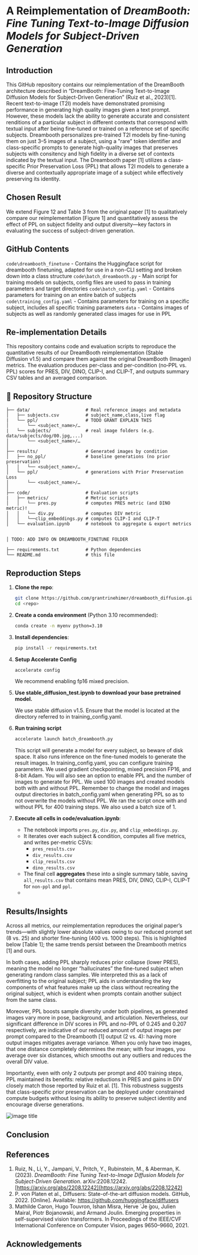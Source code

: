 # A Reimplementation of _DreamBooth: Fine Tuning Text-to-Image Diffusion Models for Subject-Driven Generation_

<!-- ## Environment

Try to use the environment.yaml to make a conda environment. Honestly, this might not work so if not just make sure you're using python 3.10 and install packages with pip as needed. You could also try the requirements.txt as well (although diffusers has to be installed manually through cloning the repo to your computer). -->

## Introduction
This GitHub repository contains our reimplementation of the DreamBooth architecture described in “DreamBooth: Fine-Tuning Text-to-Image Diffusion Models for Subject-Driven Generation” (Ruiz et al., 2023)[1]. Recent text-to-image (T2I) models have demonstrated promising performance in generating high quality images given a text prompt. However, these models lack the ability to generate accurate and consistent renditions of a particular subject in different contexts that correspond with textual input after being fine-tuned or trained on a reference set of specific subjects. Dreambooth personalizes pre-trained T2I models by fine-tuning them on just 3–5 images of a subject, using a "rare" token identifier and class-specific prompts to generate high-quality images that preserves subjects with consitency and high fidelity in a diverse set of contexts indicated by the textual input. The Dreambooth paper [1] utilizes a class-specific Prior Preservation Loss (PPL) that allows T2I models to generate a diverse and contextually appropriate image of a subject while effectively preserving its identity.

## Chosen Result
We extend Figure 12 and Table 3 from the original paper [1] to qualitatively compare our reimplementation [Figure 1] and quantitatively assess the effect of PPL on subject fidelity and output diversity—key factors in evaluating the success of subject-driven generation. 
## GitHub Contents
`code\dreambooth_finetune` - Contains the Huggingface script for dreambooth finetuning, adapted for use in a non-CLI setting and broken down into a class structure
`code\batch_dreambooth.py` - Main script for training models on subjects, config files are used to pass in training parameters and target directories
`code\batch_config.yaml` - Contains parameters for training on an entire batch of subjects
`code\training_config.yaml` - Contains parameters for training on a specific subject, includes all specific training parameters
`data` - Contains images of subjects as well as randomly generated class images for use in PPL
## Re-implementation Details
This repository contains code and evaluation scripts to reproduce the quantitative results of our DreamBooth reimplementation (Stable Diffusion v1.5) and compare them against the original DreamBooth (Imagen) metrics. The evaluation produces per-class and per-condition (no‐PPL vs. PPL) scores for PRES, DIV, DINO, CLIP-I, and CLIP-T, and outputs summary CSV tables and an averaged comparison.

## 📁 Repository Structure

```
├── data/                     # Real reference images and metadata
│   ├── subjects.csv          # subject_name,class,live flag
|   └── ppl/                  # TODO GRANT EXPLAIN THIS
│       └── <subject_name>/…
|   └── subjects/             # real image folders (e.g. data/subjects/dog/00.jpg,...)
│       └── <subject_name>/…
│
├── results/                  # Generated images by condition
│   ├── no_ppl/               # baseline generations (no prior preservation)
│   │   └── <subject_name>/…  
│   └── ppl/                  # generations with Prior Preservation Loss
│       └── <subject_name>/…
│
├── code/                     # Evaluation scripts
|   ├── metrics/              # Metric scripts
│   │   └── pres.py           # computes PRES metric (and DINO metric)!
│   │   └── div.py            # computes DIV metric
│   │   └──clip_embeddings.py # computes CLIP‑I and CLIP‑T
│   └── evaluation.ipynb      # notebook to aggregate & export metrics


│ TODO: ADD INFO ON DREAMBOOTH_FINETUNE FOLDER 

├── requirements.txt          # Python dependencies
└── README.md                 # this file
```

## Reproduction Steps

1. **Clone the repo**:

   ```bash
   git clone https://github.com/grantrinehimer/dreambooth_diffusion.git
   cd <repo>
   ```
2. **Create a conda environment** (Python 3.10 recommended):

   ```bash
   conda create -n myenv python=3.10
   ```
3. **Install dependencies**:

   ```bash
   pip install -r requirements.txt
   ```
4. **Setup Accelerate Config**

   ```bash
   accelerate config
   ```
   We recommend enabling fp16 mixed precision.

5. **Use stable_diffusion_test.ipynb to download your base pretrained model.**

   We use stable diffusion v1.5. Ensure that the model is located at the directory referred to in training_config.yaml.
   
6. **Run training script**
   ```bash
   accelerate launch batch_dreambooth.py
   ```
   This script will generate a model for every subject, so beware of disk space. It also runs inference on the fine-tuned models to generate the result images. In training_config.yaml, you can configure training parameters. We used gradient checkpointing, mixed precision FP16, and 8-bit Adam. You will also see an option to enable PPL and the number of images to generate for PPL. We used 100 images and created models both with and without PPL. Remember to change the model and images output directories in batch_config.yaml when generating PPL so as to not overwrite the models without PPL. We ran the script once with and without PPL for 400 training steps. We also used a batch size of 1.

6. **Execute all cells in code/evaluation.ipynb**:

   * The notebook imports `pres.py`, `div.py`, and `clip_embeddings.py`.
   * It iterates over each subject & condition, computes all five metrics, and writes per-metric CSVs:
     * `pres_results.csv`
     * `div_results.csv`
     * `clip_results.csv`
     * `dino_results.csv`
   * The final cell **aggregates** these into a single summary table, saving `all_results.csv` that contains mean PRES, DIV, DINO, CLIP-I, CLIP-T for `non-ppl` and `ppl`.
   * 
## Results/Insights

Across all metrics, our reimplementation reproduces the original paper’s trends—with slightly lower absolute values owing to our reduced prompt set (8 vs. 25) and shorter fine-tuning (400 vs. 1000 steps). This is highlighted below [Table 1]; the same trends persist between the Dreambooth metrics [1] and ours. 

In both cases, adding PPL sharply reduces prior collapse (lower PRES), meaning the model no longer “hallucinates” the fine-tuned subject when generating random class samples. We interpreted this as a lack of overfitting to the original subject; PPL aids in understanding the key components of what features make up the class without recreating the original subject, which is evident when prompts contain another subject from the same class.

Moreover, PPL boosts sample diversity under both pipelines, as generated images vary more in pose, background, and articulation. Nevertheless, our significant difference in DIV scores in PPL and no-PPL of 0.245 and 0.207 respectively, are indicative of our reduced amount of output images per prompt compared to the Dreambooth [1] output (2 vs. 4): having more output images mitigates average variance. When you only have two images, that one distance completely determines the mean; with four images, you average over six distances, which smooths out any outliers and reduces the overall DIV value.

Importantly, even with only 2 outputs per prompt and 400 training steps, PPL maintained its benefits: relative reductions in PRES and gains in DIV closely match those reported by Ruiz et al. [1]. This robustness suggests that class-specific prior preservation can be deployed under constrained compute budgets without losing its ability to preserve subject identity and encourage diverse generations.

![image title](image_name.png)

## Conclusion

## References
1. Ruiz, N., Li, Y., Jampani, V., Pritch, Y., Rubinstein, M., & Aberman, K. (2023). *DreamBooth: Fine Tuning Text-to-Image Diffusion Models for Subject-Driven Generation*. arXiv:2208.12242. [https://arxiv.org/abs/2208.12242](https://arxiv.org/abs/2208.12242)
2. P. von Platen et al., Diffusers: State-of-the-art diffusion models. GitHub, 2022. [Online]. Available: https://github.com/huggingface/diffusers
3. Mathilde Caron, Hugo Touvron, Ishan Misra, Herve ́ Je ́gou, Julien Mairal, Piotr Bojanowski, and Armand Joulin. Emerging properties in self-supervised vision transformers. In Proceedings of the IEEE/CVF International Conference on Computer Vision, pages 9650–9660, 2021.

## Acknowledgements
